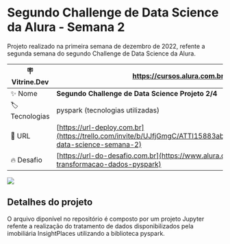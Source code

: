 # Segundo Challenge de Data Science da Alura - Semana 2

Projeto realizado na primeira semana de dezembro de 2022, refente a segunda semana do segundo Challenge de Data Science da Alura.

| :placard: Vitrine.Dev |https://cursos.alura.com.br/vitrinedev/marceloviana1991|
| -------------  | --- |
| :sparkles: Nome        | **Segundo Challenge de Data Science Projeto 2/4**
| :label: Tecnologias | pyspark (tecnologias utilizadas)
| :rocket: URL         | [https://url-deploy.com.br](https://trello.com/invite/b/UJfjGmgC/ATTI15883abdf3d47dfb42a6ce05434134bd316FF23B/challenge-data-science-semana-2)
| :fire: Desafio     | [https://url-do-desafio.com.br](https://www.alura.com.br/challenges/data-science-2/semana-01-transformacao-dados-pyspark)

<!-- Inserir imagem com a #vitrinedev ao final do link -->
![](https://images-ext-2.discordapp.net/external/RdqsekfuU998Azm8rNiZ-KI5RHhsIVkIP8EvAfLSwNg/https/opengraph.githubassets.com/1b8dfe89c7233513a4b8f33af674d51a688c4101d16cc1e46b6d986aece56f60/marceloviana1991/--Challenge-2-Data-Science_Projeto2d4-#vitrinedev)

## Detalhes do projeto

O arquivo diponível no repositório é composto por um projeto Jupyter refente a realização do tratamento de dados disponibilizados pela imobiliária InsightPlaces utilizando a biblioteca pyspark.

